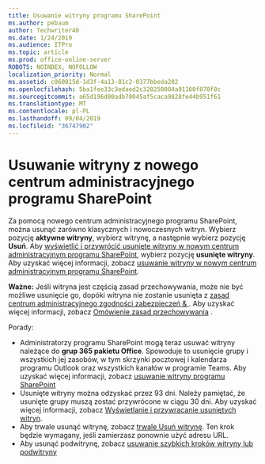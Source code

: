 ```yaml
---
title: Usuwanie witryny programu SharePoint
ms.author: pebaum
author: Techwriter40
ms.date: 1/24/2019
ms.audience: ITPro
ms.topic: article
ms.prod: office-online-server
ROBOTS: NOINDEX, NOFOLLOW
localization_priority: Normal
ms.assetid: c060815d-1d3f-4a13-81c2-0377bbeda202
ms.openlocfilehash: 5ba1fee33c3edaed2c320250004a91160f870f8c
ms.sourcegitcommit: a65d196d00adb70045af5caca9828fe44b951f61
ms.translationtype: MT
ms.contentlocale: pl-PL
ms.lasthandoff: 09/04/2019
ms.locfileid: "36747902"
---
```

# <a name="delete-a-site-from-the-new-sharepoint-admin-center"></a>Usuwanie witryny z nowego centrum administracyjnego programu SharePoint

Za pomocą nowego centrum administracyjnego programu SharePoint, można usunąć zarówno klasycznych i nowoczesnych witryn. Wybierz pozycję **aktywne witryny**, wybierz witrynę, a następnie wybierz pozycję **Usuń**. Aby [wyświetlić i przywrócić usunięte witryny w nowym centrum administracyjnym programu SharePoint](https://docs.microsoft.com/sharepoint/view-and-restore-deleted-sites-in-new-admin-center), wybierz pozycję **usunięte witryny**. Aby uzyskać więcej informacji, zobacz [usuwanie witryny w nowym centrum administracyjnym programu SharePoint](https://docs.microsoft.com/sharepoint/delete-site-collection#delete-a-site-in-the-new-sharepoint-admin-center).

**Ważne:** Jeśli witryna jest częścią zasad przechowywania, może nie być możliwe usunięcie go, dopóki witryna nie zostanie usunięta z [zasad centrum administracyjnego zgodności zabezpieczeń &amp; ](https://protection.office.com/?rfr=AdminCenter#/homepage). Aby uzyskać więcej informacji, zobacz [Omówienie zasad przechowywania](https://docs.microsoft.com/office365/securitycompliance/retention-policies#content-in-onedrive-accounts-and-sharepoint-sites) . 

Porady:
- Administratorzy programu SharePoint mogą teraz usuwać witryny należące do **grup 365 pakietu Office**. Spowoduje to usunięcie grupy i wszystkich jej zasobów, w tym skrzynki pocztowej i kalendarza programu Outlook oraz wszystkich kanałów w programie Teams. Aby uzyskać więcej informacji, zobacz [usuwanie witryny programu SharePoint](https://docs.microsoft.com/sharepoint/manage-sites-in-new-admin-center#delete-a-site)
- Usunięte witryny można odzyskać przez 93 dni. Należy pamiętać, że usunięte grupy muszą zostać przywrócone w ciągu 30 dni. Aby uzyskać więcej informacji, zobacz [Wyświetlanie i przywracanie usuniętych witryn](https://docs.microsoft.com/sharepoint/view-and-restore-deleted-sites-in-new-admin-center).
- Aby trwale usunąć witrynę, zobacz [trwale Usuń witrynę](https://docs.microsoft.com/sharepoint/delete-site-collection#permanently-delete-a-site). Ten krok będzie wymagany, jeśli zamierzasz ponownie użyć adresu URL. 
- Aby usunąć podwitrynę, zobacz [usuwanie szybkich kroków witryny lub podwitryny](https://support.office.com/article/Delete-a-SharePoint-site-or-subsite-bc37b743-0cef-475e-9a8c-8fc4d40179fb#__bkmkshortcut)
